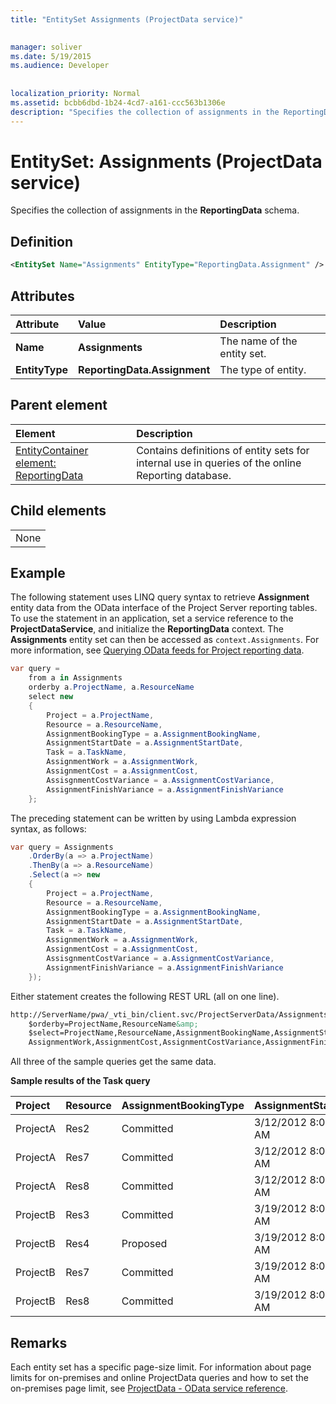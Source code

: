 ```yaml
---
title: "EntitySet Assignments (ProjectData service)"

 
manager: soliver
ms.date: 5/19/2015
ms.audience: Developer
 
 
localization_priority: Normal
ms.assetid: bcbb6dbd-1b24-4cd7-a161-ccc563b1306e
description: "Specifies the collection of assignments in the ReportingData schema."
---
```


# EntitySet: Assignments (ProjectData service)

Specifies the collection of assignments in the **ReportingData** schema. 
  
## Definition

```XML
<EntitySet Name="Assignments" EntityType="ReportingData.Assignment" />

```

## Attributes

|**Attribute**|**Value**|**Description**|
|:-----|:-----|:-----|
|**Name** <br/> |**Assignments** <br/> |The name of the entity set.  <br/> |
|**EntityType** <br/> |**ReportingData.Assignment** <br/> |The type of entity.  <br/> |
   
## Parent element

|**Element**|**Description**|
|:-----|:-----|
|[EntityContainer element: ReportingData](entitycontainer-reportingdata-projectdata-service.md) <br/> |Contains definitions of entity sets for internal use in queries of the online Reporting database.  <br/> |
   
## Child elements

||
|:-----|
|None |
   
## Example

The following statement uses LINQ query syntax to retrieve **Assignment** entity data from the OData interface of the Project Server reporting tables. To use the statement in an application, set a service reference to the **ProjectDataService**, and initialize the **ReportingData** context. The **Assignments** entity set can then be accessed as  `context.Assignments`. For more information, see [Querying OData feeds for Project reporting data](querying-odata-feeds-for-project-reporting-data.md).
  
```cs
var query =
    from a in Assignments
    orderby a.ProjectName, a.ResourceName
    select new
    {
        Project = a.ProjectName,
        Resource = a.ResourceName,
        AssignmentBookingType = a.AssignmentBookingName,
        AssignmentStartDate = a.AssignmentStartDate,
        Task = a.TaskName,
        AssignmentWork = a.AssignmentWork,
        AssignmentCost = a.AssignmentCost,
        AssisgnmentCostVariance = a.AssignmentCostVariance,
        AssignmentFinishVariance = a.AssignmentFinishVariance
    };
```

The preceding statement can be written by using Lambda expression syntax, as follows:
  
```cs
var query = Assignments
    .OrderBy(a => a.ProjectName)
    .ThenBy(a => a.ResourceName)
    .Select(a => new
    {
        Project = a.ProjectName,
        Resource = a.ResourceName,
        AssignmentBookingType = a.AssignmentBookingName,
        AssignmentStartDate = a.AssignmentStartDate,
        Task = a.TaskName,
        AssignmentWork = a.AssignmentWork,
        AssignmentCost = a.AssignmentCost,
        AssisgnmentCostVariance = a.AssignmentCostVariance,
        AssignmentFinishVariance = a.AssignmentFinishVariance
    });
```

Either statement creates the following REST URL (all on one line).
  
```HTML
http://ServerName/pwa/_vti_bin/client.svc/ProjectServerData/Assignments()?
    $orderby=ProjectName,ResourceName&amp;            
    $select=ProjectName,ResourceName,AssignmentBookingName,AssignmentStartDate,TaskName,
    AssignmentWork,AssignmentCost,AssignmentCostVariance,AssignmentFinishVariance
```

All three of the sample queries get the same data.
  
**Sample results of the Task query**

|**Project**|**Resource**|**AssignmentBookingType**|**AssignmentStartDate**|**Task**|**AssignmentWork**|**AssignmentCost**|**AssignmentCostVariance**|**AssignmentFinishVariance**|
|:-----|:-----|:-----|:-----|:-----|:-----|:-----|:-----|:-----|
|ProjectA  <br/> |Res2  <br/> |Committed  <br/> |3/12/2012 8:00:00 AM  <br/> |T1  <br/> |24.0 hrs  <br/> |$404.00  <br/> |$0.00  <br/> |0.0 hrs  <br/> |
|ProjectA  <br/> |Res7  <br/> |Committed  <br/> |3/12/2012 8:00:00 AM  <br/> |T3  <br/> |32.0 hrs  <br/> |$564.00  <br/> |$136.00  <br/> |8.0 hrs  <br/> |
|ProjectA  <br/> |Res8  <br/> |Committed  <br/> |3/12/2012 8:00:00 AM  <br/> |T2  <br/> |8.0 hrs  <br/> |$156.00  <br/> |-$272.00  <br/> |-16.0 hrs  <br/> |
|ProjectB  <br/> |Res3  <br/> |Committed  <br/> |3/19/2012 8:00:00 AM  <br/> |T3  <br/> |40.0 hrs  <br/> |$740.00  <br/> |$0.00  <br/> |0.0 hrs  <br/> |
|ProjectB  <br/> |Res4  <br/> |Proposed  <br/> |3/19/2012 8:00:00 AM  <br/> |T4  <br/> |8.0 hrs  <br/> |$168.00  <br/> |-$168.00  <br/> |-8.0 hrs  <br/> |
|ProjectB  <br/> |Res7  <br/> |Committed  <br/> |3/19/2012 8:00:00 AM  <br/> |T1  <br/> |48.0 hrs  <br/> |$836.00  <br/> |$272.00  <br/> |16.0 hrs  <br/> |
|ProjectB  <br/> |Res8  <br/> |Committed  <br/> |3/19/2012 8:00:00 AM  <br/> |T2  <br/> |24.0 hrs  <br/> |$428.00  <br/> |$0.00  <br/> |0.00  <br/> |
   
## Remarks

Each entity set has a specific page-size limit. For information about page limits for on-premises and online ProjectData queries and how to set the on-premises page limit, see [ProjectData - OData service reference](projectdataproject-odata-service-reference.md).
  

